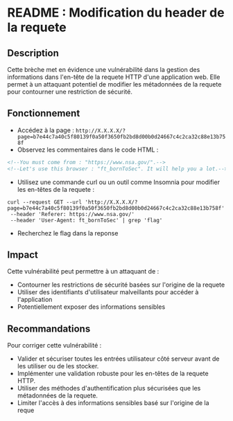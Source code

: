 # README : Modification du header de la requete

## Description

Cette brèche met en évidence une vulnérabilité dans la gestion des informations dans l'en-tête de la requete HTTP d'une application web. Elle permet à un attaquant potentiel de modifier les métadonnées de la requete pour contourner une restriction de sécurité.

## Fonctionnement

- Accédez à la page : `http://X.X.X.X/?page=b7e44c7a40c5f80139f0a50f3650fb2bd8d00b0d24667c4c2ca32c88e13b758f`
- Observez les commentaires dans le code HTML :

```HTML
<!--You must come from : "https://www.nsa.gov/".-->
<!--Let's use this browser : "ft_bornToSec". It will help you a lot.-->
```

- Utilisez une commande curl ou un outil comme Insomnia pour modifier les en-têtes de la requete :

```shell
curl --request GET --url 'http://X.X.X.X/?page=b7e44c7a40c5f80139f0a50f3650fb2bd8d00b0d24667c4c2ca32c88e13b758f'
 --header 'Referer: https://www.nsa.gov/'
 --header 'User-Agent: ft_bornToSec' | grep 'flag'
```

- Recherchez le flag dans la reponse

## Impact

Cette vulnérabilité peut permettre à un attaquant de :

- Contourner les restrictions de sécurité basées sur l'origine de la requete
- Utiliser des identifiants d'utilisateur malveillants pour accéder à l'application
- Potentiellement exposer des informations sensibles

## Recommandations

Pour corriger cette vulnérabilité :

- Valider et sécuriser toutes les entrées utilisateur côté serveur avant de les utiliser ou de les stocker.
- Implémenter une validation robuste pour les en-têtes de la requete HTTP.
- Utiliser des méthodes d'authentification plus sécurisées que les métadonnées de la requete.
- Limiter l'accès à des informations sensibles basé sur l'origine de la reque
